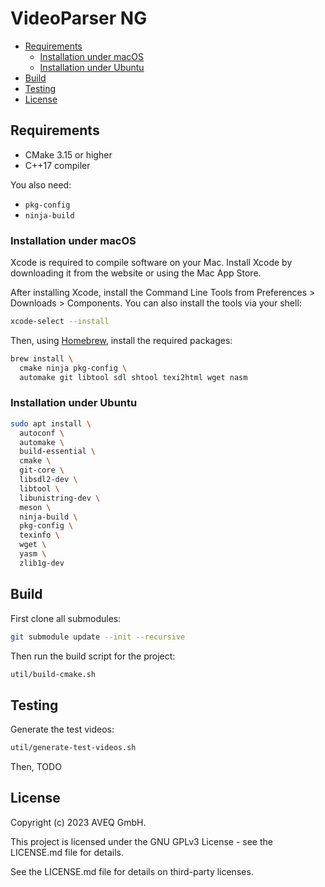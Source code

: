 # VideoParser NG

- [Requirements](#requirements)
  - [Installation under macOS](#installation-under-macos)
  - [Installation under Ubuntu](#installation-under-ubuntu)
- [Build](#build)
- [Testing](#testing)
- [License](#license)

## Requirements

- CMake 3.15 or higher
- C++17 compiler

You also need:

- `pkg-config`
- `ninja-build`

### Installation under macOS

Xcode is required to compile software on your Mac. Install Xcode by ​downloading it from the website or using the Mac App Store.

After installing Xcode, install the Command Line Tools from Preferences > Downloads > Components. You can also install the tools via your shell:

```bash
xcode-select --install
```

Then, using [Homebrew](https://brew.sh), install the required packages:

```bash
brew install \
  cmake ninja pkg-config \
  automake git libtool sdl shtool texi2html wget nasm
```

### Installation under Ubuntu

```bash
sudo apt install \
  autoconf \
  automake \
  build-essential \
  cmake \
  git-core \
  libsdl2-dev \
  libtool \
  libunistring-dev \
  meson \
  ninja-build \
  pkg-config \
  texinfo \
  wget \
  yasm \
  zlib1g-dev
```

## Build

First clone all submodules:

```bash
git submodule update --init --recursive
```

Then run the build script for the project:

```bash
util/build-cmake.sh
```

## Testing

Generate the test videos:

```bash
util/generate-test-videos.sh
```

Then, TODO

## License

Copyright (c) 2023 AVEQ GmbH.

This project is licensed under the GNU GPLv3 License - see the LICENSE.md file for details.

See the LICENSE.md file for details on third-party licenses.
